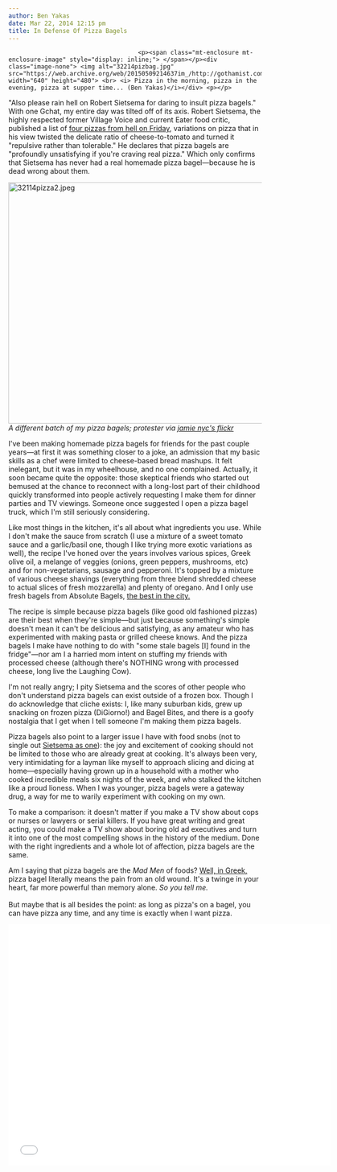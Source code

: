 ```yaml
---
author: Ben Yakas
date: Mar 22, 2014 12:15 pm
title: In Defense Of Pizza Bagels
---
```


	
										<p><span class="mt-enclosure mt-enclosure-image" style="display: inline;"> </span></p><div class="image-none"> <img alt="32214pizbag.jpg" src="https://web.archive.org/web/20150509214637im_/http://gothamist.com/attachments/byakas/32214pizbag.jpg" width="640" height="480"> <br> <i> Pizza in the morning, pizza in the evening, pizza at supper time... (Ben Yakas)</i></div> <p></p>

<p>&quot;Also please rain hell on Robert Sietsema for daring to insult pizza bagels.&quot; With one Gchat, my entire day was tilted off of its axis. Robert Sietsema, the highly respected former Village Voice and current Eater food critic, published a list of <a href="https://web.archive.org/web/20150509214637/http://ny.eater.com/archives/2014/03/four_pizzas_from_hell.php">four pizzas from hell on Friday</a>, variations on pizza that in his view twisted the delicate ratio of cheese-to-tomato and turned it &quot;repulsive rather than tolerable.&quot; He declares that pizza bagels are &quot;profoundly unsatisfying if you&apos;re craving real pizza.&quot; Which only confirms that Sietsema has never had a real homemade pizza bagel&#x2014;because he is dead wrong about them.</p>

<p><span class="mt-enclosure mt-enclosure-image" style="display: inline;"> </span></p><div class="image-none"> <img alt="32114pizza2.jpeg" src="https://web.archive.org/web/20150509214637im_/http://gothamist.com/attachments/byakas/32114pizza2.jpeg" width="640" height="480"> <br> <i> A different batch of my pizza bagels; protester via <a href="https://web.archive.org/web/20150509214637/http://www.flickr.com/photos/jimkiernan/6224561169/in/photostream/">jamie nyc&apos;s flickr</a></i></div> <p></p>

<p>I&apos;ve been making homemade pizza bagels for friends for the past couple years&#x2014;at first it was something closer to a joke, an admission that my basic skills as a chef were limited to cheese-based bread mashups. It felt inelegant, but it was in my wheelhouse, and no one complained. Actually, it soon became quite the opposite: those skeptical friends who started out bemused at the chance to reconnect with a long-lost part of their childhood quickly transformed into people actively requesting I make them for dinner parties and TV viewings. Someone once suggested I open a pizza bagel truck, which I&apos;m still seriously considering.</p>

<p>Like most things in the kitchen, it&apos;s all about what ingredients you use. While I don&apos;t make the sauce from scratch (I use a mixture of a sweet tomato sauce and a garlic/basil one, though I like trying more exotic variations as well), the recipe I&apos;ve honed over the years involves various spices, Greek olive oil, a melange of veggies (onions, green peppers, mushrooms, etc) and for non-vegetarians, sausage and pepperoni. It&apos;s topped by a mixture of various cheese shavings (everything from three blend shredded cheese to actual slices of fresh mozzarella) and plenty of oregano. And I only use fresh bagels from Absolute Bagels, <a href="https://web.archive.org/web/20150509214637/http://gothamist.com/2014/02/26/the_best_bagels_in_nyc.php">the best in the city.</a></p>

<p>The recipe is simple because pizza bagels (like good old fashioned pizzas) are their best when they&apos;re simple&#x2014;but just because something&apos;s simple doesn&apos;t mean it can&apos;t be delicious and satisfying, as any amateur who has experimented with making pasta or grilled cheese knows. And the pizza bagels I make have nothing to do with &quot;some stale bagels [I] found in the fridge&quot;&#x2014;nor am I a harried mom intent on stuffing my friends with processed cheese (although there&apos;s NOTHING wrong with processed cheese, long live the Laughing Cow).</p>

<p>I&apos;m not really angry; I pity Sietsema and the scores of other people who don&apos;t understand pizza bagels can exist outside of a frozen box. Though I do acknowledge that cliche exists: I, like many suburban kids, grew up snacking on frozen pizza (DiGiorno!) and Bagel Bites, and there is a goofy nostalgia that I get when I tell someone I&apos;m making them pizza bagels. </p>

<p>Pizza bagels also point to a larger issue I have with food snobs (not to single out <a href="https://web.archive.org/web/20150509214637/http://ny.eater.com/tags/sietsema">Sietsema as one</a>): the joy and excitement of cooking should not be limited to those who are already great at cooking. It&apos;s always been very, very intimidating for a layman like myself to approach slicing and dicing at home&#x2014;especially having grown up in a household with a mother who cooked incredible meals six nights of the week, and who stalked the kitchen like a proud lioness. When I was younger, pizza bagels were a gateway drug, a way for me to warily experiment with cooking on my own. </p>

<p>To make a comparison: it doesn&apos;t matter if you make a TV show about cops or nurses or lawyers or serial killers. If you have great writing and great acting, you could make a TV show about boring old ad executives and turn it into one of the most compelling shows in the history of the medium. Done with the right ingredients and a whole lot of affection, pizza bagels are the same.</p>

<p>Am I saying that pizza bagels are the <em>Mad Men</em> of foods? <a href="https://web.archive.org/web/20150509214637/https://www.youtube.com/watch?v=suRDUFpsHus">Well, in Greek,</a> pizza bagel literally means the pain from an old wound. It&apos;s a twinge in your heart, far more powerful than memory alone. <em>So you tell me.</em><br>
 <br>
But maybe that is all besides the point: as long as pizza&apos;s on a bagel, you can have pizza any time, and any time is exactly when I want pizza.</p>

<p><iframe width="640" height="480" src="//web.archive.org/web/20150509214637if_/http://www.youtube.com/embed/So50EUl8wbc" frameborder="0" allowfullscreen></iframe></p>					
										
									
				